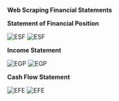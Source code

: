**Web Scraping Financial Statements**


**Statement of Financial Position**

![ESF](assets/01_FDS_ESF_Anual_A.png)
![ESF](assets/02_FDS_ESF_Anual_B.png)

**Income Statement**

![EGP](assets/03_FDS_EGP_Anual_A.png)
![EGP](assets/04_FDS_EGP_Anual_B.png)

**Cash Flow Statement**

![EFE](assets/05_FDS_EFE_Anual_A.png)
![EFE](assets/06_FDS_EFE_Anual_B.png)